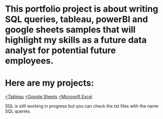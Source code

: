 # This portfolio project is about writing SQL queries, tableau, powerBI and google sheets samples that will highlight my skills as a future data analyst for potential future employees.

# Here are my projects:
<a href="https://public.tableau.com/app/profile/john.dexter.dino/viz/SalesData_17570003077250/Story1"><Tableau</a>
<a href="https://docs.google.com/spreadsheets/d/1cMlWGrUiJKf0hBQkHjrOrCbI4x_J-Mn9/edit?gid=1034639099#gid=1034639099"><Google Sheets</a>
<a href="https://1drv.ms/x/c/968480567086162c/EcMiERvaD69OpFoqdwerHMcB1W8oJ1RjZGB-58a6nerxRQ?e=BtQInJ"><Microsoft Excel</a>

SQL is still working in progress but you can check the txt files with the name SQL queries.
